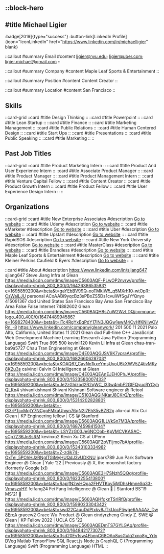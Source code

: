 ::block-hero
---
#title
Michael Ligier
---

:badge[2019]{type="success"}
:button-link[LinkedIn Profile]{icon="IconLinkedIn" href="https://www.linkedin.com/in/michaelligier" blank}

::callout
#summary
Email
#content
ligier@nyu.edu; ligier@uber.com; ligier.michael@gmail.com
::

::callout
#summary
Company
#content
Maple Leaf Sports & Entertainment
::

::callout
#summary
Position
#content
Content Creator
::

::callout
#summary
Location
#content
San Francisco
::

## Skills
::card-grid
::card
#title
Design Thinking
::
::card
#title
Powerpoint
::
::card
#title
Lean Startup
::
::card
#title
Finance
::
::card
#title
Marketing Management
::
::card
#title
Public Relations
::
::card
#title
Human Centered Design
::
::card
#title
Start Ups
::
::card
#title
Presentations
::
::card
#title
Public Speaking
::
::card
#title
Marketing
::
::

## Past Job Titles
::card-grid
::card
#title
Product Marketing Intern
::
::card
#title
Product And User Experience Intern
::
::card
#title
Associate Product Manager
::
::card
#title
Product Manager
::
::card
#title
Product Management Intern
::
::card
#title
Venture Capital Fellow
::
::card
#title
Content Creator
::
::card
#title
Product Growth Intern
::
::card
#title
Product Fellow
::
::card
#title
User Experience Design Intern
::
::

## Organizations
::card-grid
::card
#title
New Enterprise Associates
#description
[Go to website](nea.com)
::
::card
#title
Udemy
#description
[Go to website](udemy.com)
::
::card
#title
eMarketer
#description
[Go to website](emarketer.com)
::
::card
#title
Uber
#description
[Go to website](uber.com)
::
::card
#title
Upstart
#description
[Go to website](upstart.com)
::
::card
#title
RapidSOS
#description
[Go to website](rapidsos.com)
::
::card
#title
New York University
#description
[Go to website](nyu.edu)
::
::card
#title
MasterClass
#description
[Go to website](masterclass.com)
::
::card
#title
Brandless
#description
[Go to website](brandless.com)
::
::card
#title
Maple Leaf Sports & Entertainment
#description
[Go to website](mlse.com)
::
::card
#title
Kleiner Perkins Caufield & Byers
#description
[Go to website](kpcb.com)
::
::

::card
#title
About
#description
https://www.linkedin.com/in/sjiang647 sjiang647 Steve Jiang Infra at Glean https://media.licdn.com/dms/image/C5603AQF-PLwOP2nvrw/profile-displayphoto-shrink_800_800/0/1642638653583?e=1695859200&v=beta&t=gaYEbBV99Q-ooTMkIW5_q5MXrh10-wtOpR-CsWalLJU personal ACoAABi9yqcBz3sPBoZS5Ds1cvulWfSgJYfQnyo 415091367 dod United States San Francisco Bay Area San Francisco Bay Area False False Internet 74882602 Glean https://media.licdn.com/dms/image/C560BAQH8sZuW2WzLDQ/company-logo_400_400/0/1647448994586?e=1698278400&v=beta&t=lTc4RgYxEqPdY17lN3JQGw1ewM4CvHfKNilwOVRn_-8 https://www.linkedin.com/company/gleanwork/ 201 500 11 2021 Palo Alto, California, United States 11 2021 Glean dod Full-time C++ JavaScript Web Development Machine Learning Research Java Python (Programming Language) Swift True 895 500 kevinli120 Kevin Li Infra at Glean chau-tran-ba9a5727 Chau Tran Engineering at Glean https://media.licdn.com/dms/image/D4E03AQGJSV9K7ypraA/profile-displayphoto-shrink_800_800/0/1682660628703?e=1695859200&v=beta&t=KOAQ67_CavNq1kxeYmsUvoU6kXWV5Z4tivMKy8K2u3s calvinqi Calvin Qi Intelligence at Glean https://media.licdn.com/dms/image/C4E03AQEAnEJEH0PhJA/profile-displayphoto-shrink_800_800/0/1533580007433?e=1695859200&v=beta&t=Je2zGhizod2R2qWC_I33w4mbF2GIFQyucRYCyhQLKn4 shivanikishnani Shivani  Kishnani Software engineer @ Retool https://media.licdn.com/dms/image/C5103AQGiNKarJ8CKrQ/profile-displayphoto-shrink_800_800/0/1531420282880?e=1695859200&v=beta&t=-jS3rPTcvMqtY7NCgpFMkaUhwn76qN2I7EhS5vBZB2g alix-cui Alix Cui Glean | KP Engineering fellow | CS @ Stanford https://media.licdn.com/dms/image/D5603AQG1LLVkSn7M3A/profile-displayphoto-shrink_800_800/0/1687459841504?e=1695859200&v=beta&t=iLSYZzG03Je6NCOob-KpVMCVKASAC-sCp7Z36JnSsRM kevinxu2 Kevin Xu CS at UPenn https://media.licdn.com/dms/image/C5603AQF2pVFljmo7bA/profile-displayphoto-shrink_800_800/0/1534310333498?e=1695859200&v=beta&t=Z-zdik74-OxTej_5POhHJzRNgITGiMyHUQdJ3vUDKNU jpark789 Jun Park Software Engineer @ Glean | Yale ‘22 | Previously @ X, the moonshot factory (formerly Google [x]) https://media.licdn.com/dms/image/C5603AQE3H7SNzh5QQg/profile-displayphoto-shrink_800_800/0/1623255413800?e=1695859200&v=beta&t=RapjfN2wHQga2FHVTKoy5jMDhsHmneSq33-VmaszxHY feifang24 Fei Fang Intelligence @ Glean 🔎 | Stanford BS'19 MS'21 🌲 https://media.licdn.com/dms/image/C5603AQHfgknTSrIRfQ/profile-displayphoto-shrink_800_800/0/1599023304342?e=1695859200&v=beta&t=swd22CauuDdPtxkv8JTkUocFtjwge6AA4Az_Dw8ErcA gracew2 Grace Wu Product @ Glean cindyrzheng Cindy Z. SWE @ Glean | KP Fellow 2022 | UCLA CS '22 https://media.licdn.com/dms/image/C5603AQEDmTS7GYLGAg/profile-displayphoto-shrink_800_800/0/1648421773072?e=1695859200&v=beta&t=3sd20Ev1sw4EbnpC68OAo8usGulq2xno8p_YrIvDVeg Matlab TensorFlow SQL React.js Node.js GraphQL C (Programming Language) Swift (Programming Language) HTML
::
